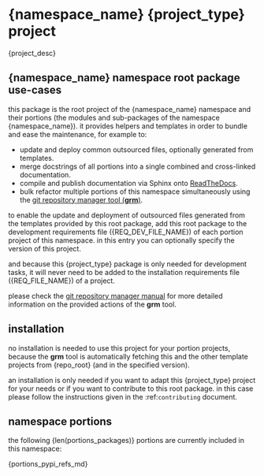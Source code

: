 # __{namespace_name}__ {project_type} project

{project_desc}


## {namespace_name} namespace root package use-cases

this package is the root project of the {namespace_name} namespace and their portions (the modules
and sub-packages of the namespace {namespace_name}). it provides helpers and templates in order to
bundle and ease the maintenance, for example to:

* update and deploy common outsourced files, optionally generated from templates.
* merge docstrings of all portions into a single combined and cross-linked documentation.
* compile and publish documentation via Sphinx onto [ReadTheDocs]({docs_root} "{namespace_name} on RTD").
* bulk refactor multiple portions of this namespace simultaneously using the
  [git repository manager tool (__grm__)](https://gitlab.com/aedev-group/aedev_git_repo_manager).

to enable the update and deployment of outsourced files generated from the templates provided by
this root package, add this root package to the development requirements file ({REQ_DEV_FILE_NAME})
of each portion project of this namespace. in this entry you can optionally specify the version of
this project.

and because this {project_type} package is only needed for development tasks, it will never need to
be added to the installation requirements file ({REQ_FILE_NAME}) of a project.

please check the [git repository manager manual](
https://aedev.readthedocs.io/en/latest/man/git_repo_manager.html "git_repo_manager manual")
for more detailed information on the provided actions of the __grm__ tool.


## installation

no installation is needed to use this project for your portion projects, because the __grm__ tool is
automatically fetching this and the other template projects from {repo_root} (and
in the specified version).

an installation is only needed if you want to adapt this {project_type} project for your needs or if you want
to contribute to this root package. in this case please follow the instructions given in the
:ref:`contributing` document.


## namespace portions

the following {len(portions_packages)} portions are currently included in this namespace:

{portions_pypi_refs_md}
